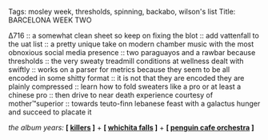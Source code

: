 Tags: mosley week, thresholds, spinning, backabo, wilson's list
Title: BARCELONA WEEK TWO
  
∆716 :: a somewhat clean sheet so keep on fixing the blot :: add vattenfall to the uat list :: a pretty unique take on modern chamber music with the most obnoxious social media presence :: two paraguayos and a rawbar because thresholds :: the very sweaty treadmill conditions at wellness dealt with swiftly :: works on a parser for metrics because they seem to be all encoded in some shitty format :: it is not that they are encoded they are plainly compressed :: learn how to fold sweaters like a pro or at least a chinese pro :: then drive to near death experience courtesy of mother™superior :: towards teuto-finn lebanese feast with a galactus hunger and succeed to placate it  
  
_the album years:_ **[ [killers](https://rateyourmusic.com/release/album/iron-maiden/killers/) ]** + **[ [whichita falls](https://rateyourmusic.com/release/album/pat-metheny-lyle-mays/as-falls-wichita-so-falls-wichita-falls/) ]** + **[ [penguin cafe orchestra](https://rateyourmusic.com/release/album/penguin-cafe-orchestra/penguin-cafe-orchestra/) ]**  
